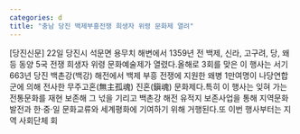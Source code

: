 ```yaml
---
categories: d
title: "충남 당진 백제부흥전쟁 희생자 위령 문화제 열려"
---
```

[당진신문] 22일 당진시 석문면 용무치 해변에서 1359년 전 백제, 신라, 고구려, 당, 왜 등 동양 5국 전쟁 희생자 위령 문화예술제가 열렸다.올해로 3회를 맞은 이 행사는 서기 663년 당진 백촌강(백강) 해전에서 백제 부흥 전쟁에 지원한 왜병 1만여명이 나당연합군에 의해 전사한 무주고혼(無主孤魂) 진혼(鎭魂) 문화제다.특히 이 행사는 잊혀 가는 전통문화를 재현 보존해 그 넋을 기리고 백촌강 해전 유적지 보존사업을 통해 지역문화발전과 한·중·일 문화교류와 세계평화에 기여하기 위해 거행된다.또 이번 행사부터는 지역 사회단체 회